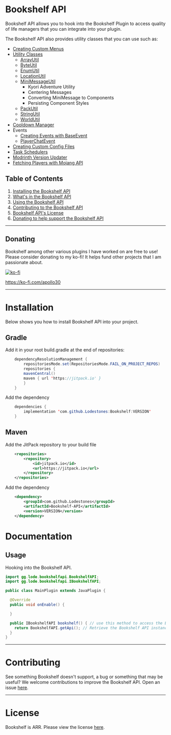 # Bookshelf API
Bookshelf API allows you to hook into the Bookshelf Plugin to access quality of life managers that you can integrate into your plugin.<br>

The Bookshelf API also provides utility classes that you can use such as:
- [Creating Custom Menus](https://github.com/Lodestones/Bookshelf/tree/master/docs/menu_builder.md)
- [Utility Classes](https://github.com/Lodestones/Bookshelf/tree/master/src/main/java/to/lodestone/bookshelfapi/api/util)
  - [ArrayUtil](https://github.com/Lodestones/Bookshelf/blob/master/src/main/java/to/lodestone/bookshelfapi/api/util/ArrayUtil.java)
  - [ByteUtil](https://github.com/Lodestones/Bookshelf/blob/master/src/main/java/to/lodestone/bookshelfapi/api/util/ByteUtil.java)
  - [EnumUtil](https://github.com/Lodestones/Bookshelf/blob/master/src/main/java/to/lodestone/bookshelfapi/api/util/EnumUtil.java)
  - [LocationUtil](https://github.com/Lodestones/Bookshelf/blob/master/src/main/java/to/lodestone/bookshelfapi/api/util/LocationUtil.java)
  - [MiniMessageUtil](https://github.com/Lodestones/Bookshelf/blob/master/src/main/java/to/lodestone/bookshelfapi/api/util/MiniMessageUtil.java)
    - Kyori Adventure Utility
    - Centering Messages
    - Converting MiniMessage to Components
    - Persisting Component Styles
  - [PackUtil](https://github.com/Lodestones/Bookshelf/blob/master/src/main/java/to/lodestone/bookshelfapi/api/util/PackUtil.java)
  - [StringUtil](https://github.com/Lodestones/Bookshelf/blob/master/src/main/java/to/lodestone/bookshelfapi/api/util/StringUtil.java)
  - [WorldUtil](https://github.com/Lodestones/Bookshelf/blob/master/src/main/java/to/lodestone/bookshelfapi/api/util/WorldUtil.java)
- [Cooldown Manager](https://github.com/Lodestones/Bookshelf/blob/master/src/main/java/to/lodestone/bookshelfapi/api/manager/ICooldownManager.java)
- Events
  - [Creating Events with BaseEvent](https://github.com/Lodestones/Bookshelf/blob/master/docs/creating_events.md)
  - [PlayerChatEvent](https://github.com/Lodestones/Bookshelf/blob/master/src/main/java/to/lodestone/bookshelfapi/api/event/PlayerChatEvent.java)
- [Creating Custom Config Files](https://github.com/Lodestones/Bookshelf/blob/master/docs/creating_configs.md)
- [Task Schedulers](https://github.com/Lodestones/Bookshelf/blob/master/src/main/java/to/lodestone/bookshelfapi/api/Task.java)
- [Modrinth Version Updater](https://github.com/Lodestones/Bookshelf/blob/master/src/main/java/to/lodestone/bookshelfapi/api/VersionUpdater.java)
- [Fetching Players with Mojang API](https://github.com/Lodestones/Bookshelf/blob/master/src/main/java/to/lodestone/bookshelfapi/api/mojang/MojangProfile.java)

## Table of Contents
1. [Installing the Bookshelf API](#installation)
2. [What's in the Bookshelf API](#api)
3. [Using the Bookshelf API](#usage)
4. [Contributing to the Bookshelf API](#contributing)
5. [Bookshelf API's License](#license)
6. [Donating to help support the Bookshelf API](#donating)

---

## Donating
Bookshelf among other various plugins I have worked on are free to use!
Please consider donating to my ko-fi! It helps fund other projects that I am passionate about.

[![ko-fi](https://ko-fi.com/img/githubbutton_sm.svg)](https://ko-fi.com/E1E6RSLWV)

https://ko-fi.com/apollo30

---

# Installation
Below shows you how to install Bookshelf API into your project.
## Gradle
Add it in your root build.gradle at the end of repositories:
```java
    dependencyResolutionManagement {
        repositoriesMode.set(RepositoriesMode.FAIL_ON_PROJECT_REPOS)
        repositories {
		mavenCentral()
		maven { url 'https://jitpack.io' }
        }
    }
```
Add the dependency
```java
    dependencies {
        implementation 'com.github.Lodestones:Bookshelf:VERSION'
    }
```
## Maven
Add the JitPack repository to your build file
```xml
    <repositories>
        <repository>
            <id>jitpack.io</id>
            <url>https://jitpack.io</url>
        </repository>
    </repositories>
```
Add the dependency
```xml
    <dependency>
        <groupId>com.github.Lodestones</groupId>
        <artifactId>Bookshelf-API</artifactId>
        <version>VERSION</version>
    </dependency>
```

# Documentation

## Usage
Hooking into the Bookshelf API.

```java
import gg.lode.bookshelfapi.BookshelfAPI;
import gg.lode.bookshelfapi.IBookshelfAPI;

public class MainPlugin extends JavaPlugin {

  @Override
  public void onEnable() {

  }

  public IBookshelfAPI bookshelf() { // use this method to access the Bookshelf API.
    return BookshelfAPI.getApi(); // Retrieve the Bookshelf API instance.       
  }
}
```

---

# Contributing
See something Bookshelf doesn't support, a bug or something that may be useful? We welcome contributions to improve the Bookshelf API. Open an issue [here](https://github.com/Lodestones/Bookshelf/issues).

---

# License
Bookshelf is ARR. Please view the license [here](https://github.com/Lodestones/Bookshelf/blob/master/LICENSE).
